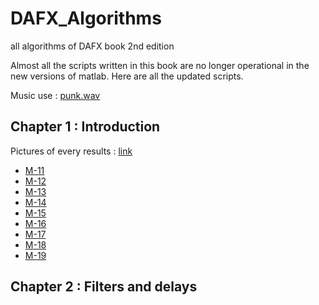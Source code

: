 # DAFX_Algorithms
all algorithms of DAFX book 2nd edition

Almost all the scripts written in this book are no longer operational in the new versions of matlab. Here are all the updated scripts.

Music use : [punk.wav](punk.wav)
## Chapter 1 : Introduction
Pictures of every results : [link](Chapter1-Introduction/img)
- [M-11](Chapter1-Introduction/M_file_11.m)
- [M-12](Chapter1-Introduction/M_file_12.m)
- [M-13](Chapter1-Introduction/M_file_13.m)
- [M-14](Chapter1-Introduction/M_file_14.m)
- [M-15](Chapter1-Introduction/M_file_15.m)
- [M-16](Chapter1-Introduction/M_file_16.m)
- [M-17](Chapter1-Introduction/M_file_17.m)
- [M-18](Chapter1-Introduction/M_file_18_FIR_simple.m)
- [M-19](Chapter1-Introduction/M_file_19_FIR_system.m)
## Chapter 2 : Filters and delays
